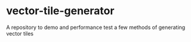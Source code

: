 # vector-tile-generator
A repository to demo and performance test a few methods of generating vector tiles
